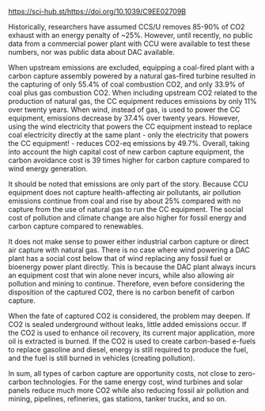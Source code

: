 https://sci-hub.st/https://doi.org/10.1039/C9EE02709B

Historically, researchers have assumed CCS/U removes 85-90% of CO2 exhaust with an energy penalty of ~25%. However, until recently, no public data from a commercial power plant with CCU were available to test these numbers, nor was public data about DAC available. 

When upstream emissions are excluded, equipping a coal-fired plant with a carbon capture assembly powered by a natural gas-fired turbine resulted in the capturing of only 55.4% of coal combustion CO2, and only 33.9% of coal plus gas combustion CO2. When including upstream CO2 related to the production of natural gas, the CC equipment reduces emissions by only 11% over twenty years. When wind, instead of gas, is used to power the CC equipment, emissions decrease by 37.4% over twenty years. However, using the wind electricity that powers the CC equipment instead to replace coal electricity directly at the same plant - only the electricity that powers the CC equipment! - reduces CO2-eq emissions by 49.7%. Overall, taking into account the high capital cost of new carbon capture equipment, the carbon avoidance cost is 39 times higher for carbon capture compared to wind energy generation.

It should be noted that emissions are only part of the story. Because CCU equipment does not capture health-affecting air pollutants, air pollution emissions continue from coal and rise by about 25% compared with no capture from the use of natural gas to run the CC equipment. The social cost of pollution and climate change are also higher for fossil energy and carbon capture compared to renewables.

It does not make sense to power either industrial carbon capture or direct air capture with natural gas. There is no case where wind powering a DAC plant has a social cost below that of wind replacing any fossil fuel or bioenergy power plant directly. This is because the DAC plant always incurs an equipment cost that win alone never incurs, while also allowing air pollution and mining to continue. Therefore, even before considering the disposition of the captured CO2, there is no carbon benefit of carbon capture. 

When the fate of captured CO2 is considered, the problem may deepen. If CO2 is sealed underground without leaks, little added emissions occur. If the CO2 is used to enhance oil recovery, its current major application, more oil is extracted is burned. If the CO2 is used to create carbon-based e-fuels to replace gasoline and diesel, energy is still required to produce the fuel, and the fuel is still burned in vehicles (creating pollution).

In sum, all types of carbon capture are opportunity costs, not close to zero-carbon technologies. For the same energy cost, wind turbines and solar panels reduce much more CO2 while also reducing fossil air pollution and mining, pipelines, refineries, gas stations, tanker trucks, and so on.